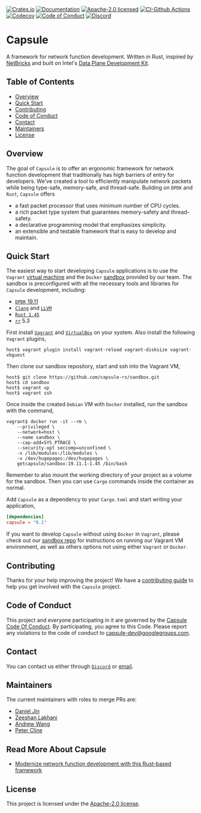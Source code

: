 [![Crates.io][crates-badge]][crates-url]
[![Documentation][docs-badge]][docs-url]
[![Apache-2.0 licensed][apache-badge]][apache-url]
[![CI-Github Actions][gh-actions-badge]][gh-actions-url]
[![Codecov][codecov-badge]][codecov-url]
[![Code of Conduct][code-of-conduct-badge]][code-of-conduct-url]
[![Discord][discord-badge]][discord-url]

[crates-badge]: https://img.shields.io/crates/v/capsule.svg
[crates-url]: https://crates.io/crates/capsule
[docs-badge]: https://docs.rs/capsule/badge.svg
[docs-url]: https://docs.rs/capsule
[apache-badge]: https://img.shields.io/github/license/capsule-rs/capsule
[apache-url]: LICENSE
[gh-actions-badge]: https://github.com/capsule-rs/capsule/workflows/build/badge.svg
[gh-actions-url]: https://github.com/capsule-rs/capsule/actions
[codecov-badge]: https://codecov.io/gh/capsule-rs/capsule/branch/master/graph/badge.svg
[codecov-url]: https://codecov.io/gh/capsule-rs/capsule
[code-of-conduct-badge]: https://img.shields.io/badge/%E2%9D%A4-code%20of%20conduct-ff69b4
[code-of-conduct-url]: CODE_OF_CONDUCT.md
[discord-badge]: https://img.shields.io/discord/690406128567320597.svg?logo=discord
[discord-url]: https://discord.gg/sVN47RU

# Capsule

A framework for network function development. Written in Rust, inspired by [NetBricks](https://www.usenix.org/system/files/conference/osdi16/osdi16-panda.pdf) and built on Intel's [Data Plane Development Kit](https://www.dpdk.org/). 

## Table of Contents

* [Overview](#overview)
* [Quick Start](#quick-start)
* [Contributing](#contributing)
* [Code of Conduct](#code-of-conduct)
* [Contact](#contact)
* [Maintainers](#maintainers)
* [License](#license)

## Overview

The goal of `Capsule` is to offer an ergonomic framework for network function development that traditionally has high barriers of entry for developers. We've created a tool to efficiently manipulate network packets while being type-safe, memory-safe, and thread-safe. Building on `DPDK` and `Rust`, `Capsule` offers

* a fast packet processor that uses minimum number of CPU cycles.
* a rich packet type system that guarantees memory-safety and thread-safety.
* a declarative programming model that emphasizes simplicity.
* an extensible and testable framework that is easy to develop and maintain.

## Quick Start

The easiest way to start developing `Capsule` applications is to use the `Vagrant` [virtual machine](https://github.com/capsule-rs/sandbox/blob/master/Vagrantfile) and the `Docker` [sandbox](https://hub.docker.com/repository/docker/getcapsule/sandbox) provided by our team. The sandbox is preconfigured with all the necessary tools and libraries for `Capsule` development, including:

* [`DPDK` 19.11](https://doc.dpdk.org/guides-19.11/rel_notes/release_19_11.html)
* [`Clang`](https://clang.llvm.org/) and [`LLVM`](https://www.llvm.org/)
* [`Rust 1.45`](https://blog.rust-lang.org/2020/07/16/Rust-1.45.0.html)
* [`rr`](https://rr-project.org/) 5.3

First install [`Vagrant`](https://www.vagrantup.com/) and [`VirtualBox`](https://www.virtualbox.org/) on your system. Also install the following `Vagrant` plugins,

```
host$ vagrant plugin install vagrant-reload vagrant-disksize vagrant-vbguest
```

Then clone our sandbox repository, start and ssh into the Vagrant VM,

```
host$ git clone https://github.com/capsule-rs/sandbox.git
host$ cd sandbox
host$ vagrant up
host$ vagrant ssh
```

Once inside the created `Debian` VM with `Docker` installed, run the sandbox with the command,

```
vagrant$ docker run -it --rm \
    --privileged \
    --network=host \
    --name sandbox \
    --cap-add=SYS_PTRACE \
    --security-opt seccomp=unconfined \
    -v /lib/modules:/lib/modules \
    -v /dev/hugepages:/dev/hugepages \
    getcapsule/sandbox:19.11.1-1.45 /bin/bash
```

Remember to also mount the working directory of your project as a volume for the sandbox. Then you can use `Cargo` commands inside the container as normal.

Add `Capsule` as a dependency to your `Cargo.toml` and start writing your application,

```toml
[dependencies]
capsule = "0.1"
```

If you want to develop `Capsule` without using `Docker` in `Vagrant`, please check out our [sandbox repo](https://github.com/capsule-rs/sandbox/blob/master/README.md) for instructions on running our Vagrant VM environment, as well as others options not using either `Vagrant` or `Docker`.

## Contributing

Thanks for your help improving the project! We have a [contributing guide](CONTRIBUTING.md) to help you get involved with the `Capsule` project.

## Code of Conduct

This project and everyone participating in it are governed by the [Capsule Code Of Conduct](CODE_OF_CONDUCT.md). By participating, you agree to this Code. Please report any violations to the code of conduct to capsule-dev@googlegroups.com.

## Contact

You can contact us either through [`Discord`](https://discord.gg/sVN47RU) or [email](mailto:capsule-dev@googlegroups.com).

## Maintainers

The current maintainers with roles to merge PRs are:

* [Daniel Jin](https://github.com/drunkirishcoder)
* [Zeeshan Lakhani](https://github.com/zeeshanlakhani)
* [Andrew Wang](https://github.com/awangc)
* [Peter Cline](https://github.com/clinedome)

## Read More About Capsule

* [Modernize network function development with this Rust-based framework](https://opensource.com/article/20/8/capsule-networking)

## License

This project is licensed under the [Apache-2.0 license](LICENSE).
